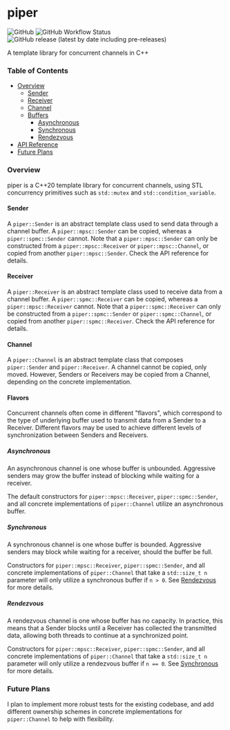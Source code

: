 # piper

![GitHub](https://img.shields.io/github/license/bdreece/piper)
![GitHub Workflow Status](https://img.shields.io/github/workflow/status/bdreece/piper/CMake)
![GitHub release (latest by date including pre-releases)](https://img.shields.io/github/v/release/bdreece/piper?include_prereleases)

A template library for concurrent channels in C++

### Table of Contents

* [Overview](#overview)
	* [Sender](#sender)
    * [Receiver](#receiver)
    * [Channel](#channel)
    * [Buffers](#flavors)
    	* [Asynchronous](#asynchronous)
        * [Synchronous](#synchronous)
        * [Rendezvous](#rendezvous)
* [API Reference](https://bdreece.github.io/piper/)
* [Future Plans](#future-plans)

### Overview

piper is a C++20 template library for concurrent channels, using STL concurrency primitives such as `std::mutex` and `std::condition_variable`.

#### Sender

A `piper::Sender` is an abstract template class used to send data through a channel buffer. A `piper::mpsc::Sender` can be copied, whereas a `piper::spmc::Sender` cannot. Note that a `piper::mpsc::Sender` can only be constructed from a `piper::mpsc::Receiver` or `piper::mpsc::Channel`, or copied from another `piper::mpsc::Sender`. Check the API reference for details.

#### Receiver

A `piper::Receiver` is an abstract template class used to receive data from a channel buffer. A `piper::spmc::Receiver` can be copied, whereas a `piper::mpsc::Receiver` cannot. Note that a `piper::spmc::Receiver` can only be constructed from a `piper::spmc::Sender` or `piper::spmc::Channel`, or copied from another `piper::spmc::Receiver`. Check the API reference for details.

#### Channel

A `piper::Channel` is an abstract template class that composes `piper::Sender` and `piper::Receiver`. A channel cannot be copied, only moved. However, Senders or Receivers may be copied from a Channel, depending on the concrete implementation.

#### Flavors

Concurrent channels often come in different "flavors", which correspond to the type of underlying buffer used to transmit data from a Sender to a Receiver. Different flavors may be used to achieve different levels of synchronization between Senders and Receivers.

##### Asynchronous

An asynchronous channel is one whose buffer is unbounded. Aggressive senders may grow the buffer instead of blocking while waiting for a receiver. 

The default constructors for `piper::mpsc::Receiver`, `piper::spmc::Sender`, and all concrete implementations of `piper::Channel` utilize an asynchronous buffer.

##### Synchronous

A synchronous channel is one whose buffer is bounded. Aggressive senders may block while waiting for a receiver, should the buffer be full. 

Constructors for `piper::mpsc::Receiver`, `piper::spmc::Sender`, and all concrete implementations of `piper::Channel` that take a `std::size_t n` parameter will only utilize a synchronous buffer if `n > 0`. See [Rendezvous](#rendezvous) for more details.

##### Rendezvous

A rendezvous channel is one whose buffer has no capacity. In practice, this means that a Sender blocks until a Receiver has collected the transmitted data, allowing both threads to continue at a synchronized point. 

Constructors for `piper::mpsc::Receiver`, `piper::spmc::Sender`, and all concrete implementations of `piper::Channel` that take a `std::size_t n` parameter will only utilize a rendezvous buffer if `n == 0`. See [Synchronous](#synchronous) for more details.

### Future Plans

I plan to implement more robust tests for the existing codebase, and add different ownership schemes in concrete implementations for `piper::Channel` to help with flexibility.
